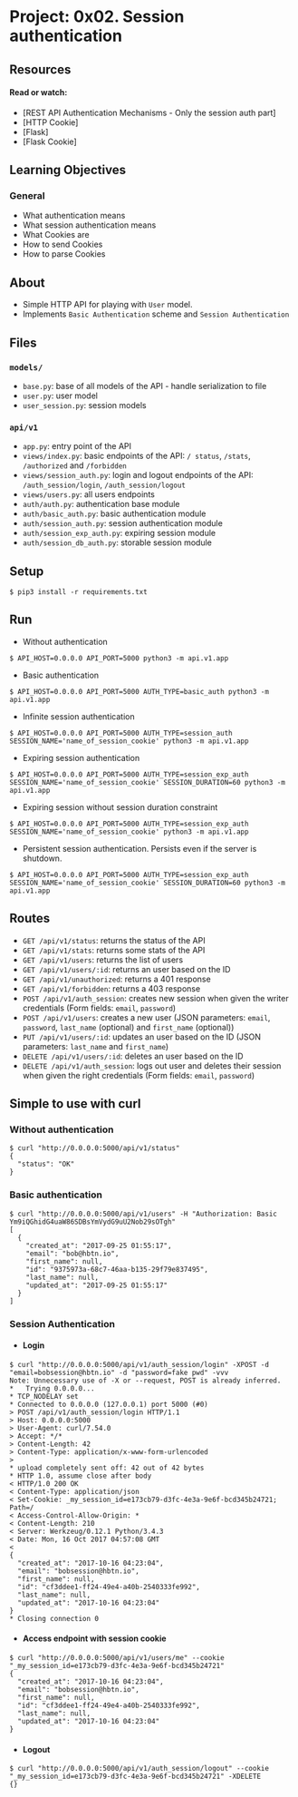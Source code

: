 # Project: 0x02. Session authentication

## Resources

#### Read or watch:

* [REST API Authentication Mechanisms - Only the session auth part]
* [HTTP Cookie]
* [Flask]
* [Flask Cookie]
## Learning Objectives

### General

* What authentication means
* What session authentication means
* What Cookies are
* How to send Cookies
* How to parse Cookies

## About
- Simple HTTP API for playing with `User` model.
- Implements `Basic Authentication` scheme and `Session Authentication`

## Files

### `models/`

- `base.py`: base of all models of the API - handle serialization to file
- `user.py`: user model
- `user_session.py`: session models

### `api/v1`

- `app.py`: entry point of the API
- `views/index.py`: basic endpoints of the API: `/
status`, `/stats`, `/authorized` and `/forbidden`
- `views/session_auth.py`: login and logout endpoints of the API: `/auth_session/login`, `/auth_session/logout`
- `views/users.py`: all users endpoints
- `auth/auth.py`: authentication base module
- `auth/basic_auth.py`: basic authentication module
- `auth/session_auth.py`: session authentication module
- `auth/session_exp_auth.py`: expiring session module
- `auth/session_db_auth.py`: storable session module

## Setup

```
$ pip3 install -r requirements.txt
```


## Run

- Without authentication
```
$ API_HOST=0.0.0.0 API_PORT=5000 python3 -m api.v1.app
```
- Basic authentication
```
$ API_HOST=0.0.0.0 API_PORT=5000 AUTH_TYPE=basic_auth python3 -m api.v1.app
```
- Infinite session authentication
```
$ API_HOST=0.0.0.0 API_PORT=5000 AUTH_TYPE=session_auth SESSION_NAME='name_of_session_cookie' python3 -m api.v1.app
```
- Expiring session authentication
```
$ API_HOST=0.0.0.0 API_PORT=5000 AUTH_TYPE=session_exp_auth SESSION_NAME='name_of_session_cookie' SESSION_DURATION=60 python3 -m api.v1.app
```
- Expiring session without session duration constraint
```
$ API_HOST=0.0.0.0 API_PORT=5000 AUTH_TYPE=session_exp_auth SESSION_NAME='name_of_session_cookie' python3 -m api.v1.app
```
- Persistent session authentication. Persists even if the server is shutdown. 
```
$ API_HOST=0.0.0.0 API_PORT=5000 AUTH_TYPE=session_exp_auth SESSION_NAME='name_of_session_cookie' SESSION_DURATION=60 python3 -m api.v1.app
```
## Routes

- `GET /api/v1/status`: returns the status of the API
- `GET /api/v1/stats`: returns some stats of the API
- `GET /api/v1/users`: returns the list of users
- `GET /api/v1/users/:id`: returns an user based on the ID
- `GET /api/v1/unauthorized`: returns a 401 response
- `GET /api/v1/forbidden`: returns a 403 response
- `POST /api/v1/auth_session`: creates new session when given the writer credentials (Form fields: `email`, `password`)
- `POST /api/v1/users`: creates a new user (JSON parameters: `email`, `password`, `last_name` (optional) and `first_name` (optional))
- `PUT /api/v1/users/:id`: updates an user based on the ID (JSON parameters: `last_name` and `first_name`)
- `DELETE /api/v1/users/:id`: deletes an user based on the ID
- `DELETE /api/v1/auth_session`: logs out user and deletes their session when given the right credentials (Form fields: `email`, `password`)

## Simple to use with curl

### Without authentication
```
$ curl "http://0.0.0.0:5000/api/v1/status"
{
  "status": "OK"
}
```
### Basic authentication
```
$ curl "http://0.0.0.0:5000/api/v1/users" -H "Authorization: Basic Ym9iQGhidG4uaW86SDBsYmVydG9uU2Nob29sOTgh"
[
  {
    "created_at": "2017-09-25 01:55:17", 
    "email": "bob@hbtn.io", 
    "first_name": null, 
    "id": "9375973a-68c7-46aa-b135-29f79e837495", 
    "last_name": null, 
    "updated_at": "2017-09-25 01:55:17"
  }
]
```
### Session Authentication
- #### Login
```
$ curl "http://0.0.0.0:5000/api/v1/auth_session/login" -XPOST -d "email=bobsession@hbtn.io" -d "password=fake pwd" -vvv
Note: Unnecessary use of -X or --request, POST is already inferred.
*   Trying 0.0.0.0...
* TCP_NODELAY set
* Connected to 0.0.0.0 (127.0.0.1) port 5000 (#0)
> POST /api/v1/auth_session/login HTTP/1.1
> Host: 0.0.0.0:5000
> User-Agent: curl/7.54.0
> Accept: */*
> Content-Length: 42
> Content-Type: application/x-www-form-urlencoded
> 
* upload completely sent off: 42 out of 42 bytes
* HTTP 1.0, assume close after body
< HTTP/1.0 200 OK
< Content-Type: application/json
< Set-Cookie: _my_session_id=e173cb79-d3fc-4e3a-9e6f-bcd345b24721; Path=/
< Access-Control-Allow-Origin: *
< Content-Length: 210
< Server: Werkzeug/0.12.1 Python/3.4.3
< Date: Mon, 16 Oct 2017 04:57:08 GMT
< 
{
  "created_at": "2017-10-16 04:23:04", 
  "email": "bobsession@hbtn.io", 
  "first_name": null, 
  "id": "cf3ddee1-ff24-49e4-a40b-2540333fe992", 
  "last_name": null, 
  "updated_at": "2017-10-16 04:23:04"
}
* Closing connection 0
```
- #### Access endpoint with session cookie
```
$ curl "http://0.0.0.0:5000/api/v1/users/me" --cookie "_my_session_id=e173cb79-d3fc-4e3a-9e6f-bcd345b24721"
{
  "created_at": "2017-10-16 04:23:04", 
  "email": "bobsession@hbtn.io", 
  "first_name": null, 
  "id": "cf3ddee1-ff24-49e4-a40b-2540333fe992", 
  "last_name": null, 
  "updated_at": "2017-10-16 04:23:04"
}
```
- #### Logout
```
$ curl "http://0.0.0.0:5000/api/v1/auth_session/logout" --cookie "_my_session_id=e173cb79-d3fc-4e3a-9e6f-bcd345b24721" -XDELETE
{}
```